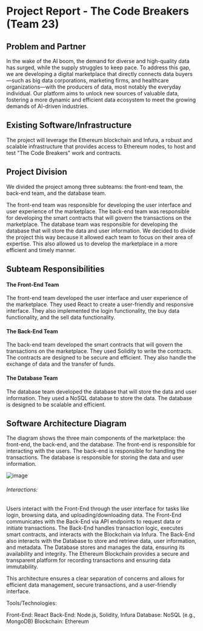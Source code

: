 # Project Report - The Code Breakers (Team 23)

## Problem and Partner
In the wake of the AI boom, the demand for diverse and high-quality data has surged, while the supply struggles to keep pace. To address this gap, we are developing a digital marketplace that directly connects data buyers—such as big data corporations, marketing firms, and healthcare organizations—with the producers of data, most notably the everyday individual. Our platform aims to unlock new sources of valuable data, fostering a more dynamic and efficient data ecosystem to meet the growing demands of AI-driven industries.

## Existing Software/Infrastructure
The project will leverage the Ethereum blockchain and Infura, a robust and scalable infrastructure that provides access to Ethereum nodes, to host and test "The Code Breakers" work and contracts.

## Project Division
We divided the project among three subteams: the front-end team, the back-end team, and the database team.

The front-end team was responsible for developing the user interface and user experience of the marketplace.
The back-end team was responsible for developing the smart contracts that will govern the transactions on the marketplace.
The database team was responsible for developing the database that will store the data and user information.
We decided to divide the project this way because it allowed each team to focus on their area of expertise. This also allowed us to develop the marketplace in a more efficient and timely manner.

## Subteam Responsibilities
#### The Front-End Team
The front-end team developed the user interface and user experience of the marketplace. They used React to create a user-friendly and responsive interface. They also implemented the login functionality, the buy data functionality, and the sell data functionality.

#### The Back-End Team
The back-end team developed the smart contracts that will govern the transactions on the marketplace. They used Solidity to write the contracts. The contracts are designed to be secure and efficient. They also handle the exchange of data and the transfer of funds.

#### The Database Team
The database team developed the database that will store the data and user information. They used a NoSQL database to store the data. The database is designed to be scalable and efficient.

## Software Architecture Diagram
The diagram shows the three main components of the marketplace: the front-end, the back-end, and the database. The front-end is responsible for interacting with the users. The back-end is responsible for handling the transactions. The database is responsible for storing the data and user information.

![image](https://github.com/user-attachments/assets/5e1d8e52-88cd-4178-a666-f55145a00d3a)

###### Interactions:

Users interact with the Front-End through the user interface for tasks like login, browsing data, and uploading/downloading data.
The Front-End communicates with the Back-End via API endpoints to request data or initiate transactions.
The Back-End handles transaction logic, executes smart contracts, and interacts with the Blockchain via Infura.
The Back-End also interacts with the Database to store and retrieve data, user information, and metadata.
The Database stores and manages the data, ensuring its availability and integrity.
The Ethereum Blockchain provides a secure and transparent platform for recording transactions and ensuring data immutability.

This architecture ensures a clear separation of concerns and allows for efficient data management, secure transactions, and a user-friendly interface.

Tools/Technologies:

Front-End: React
Back-End: Node.js, Solidity, Infura
Database: NoSQL (e.g., MongoDB)
Blockchain: Ethereum
